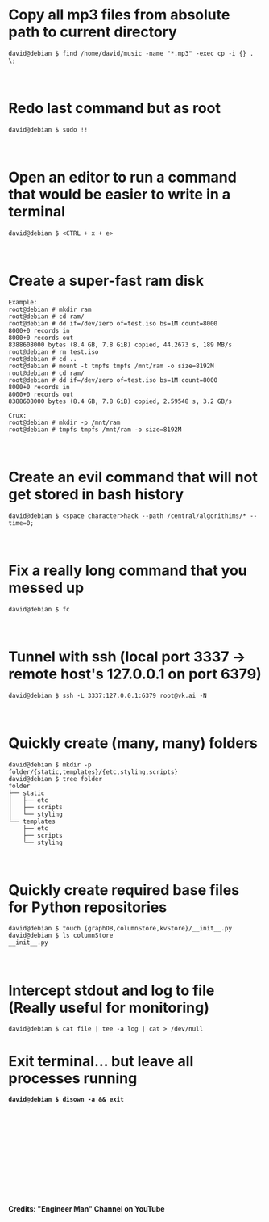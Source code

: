# Copy all mp3 files from absolute path to current directory 
```
david@debian $ find /home/david/music -name "*.mp3" -exec cp -i {} . \;
```
<br />

# Redo last command but as root
```
david@debian $ sudo !!
```
<br />

# Open an editor to run a command that would be easier to write in a terminal
```
david@debian $ <CTRL + x + e>
```
<br />

# Create a super-fast ram disk

```
Example:
root@debian # mkdir ram
root@debian # cd ram/
root@debian # dd if=/dev/zero of=test.iso bs=1M count=8000
8000+0 records in
8000+0 records out
8388608000 bytes (8.4 GB, 7.8 GiB) copied, 44.2673 s, 189 MB/s
root@debian # rm test.iso
root@debian # cd ..
root@debian # mount -t tmpfs tmpfs /mnt/ram -o size=8192M
root@debian # cd ram/
root@debian # dd if=/dev/zero of=test.iso bs=1M count=8000
8000+0 records in
8000+0 records out
8388608000 bytes (8.4 GB, 7.8 GiB) copied, 2.59548 s, 3.2 GB/s

Crux:
root@debian # mkdir -p /mnt/ram
root@debian # tmpfs tmpfs /mnt/ram -o size=8192M
```
<br />

# Create an evil command that will not get stored in bash history

```
david@debian $ <space character>hack --path /central/algorithims/* --time=0; 
```
<br />

# Fix a really long command that you messed up

```
david@debian $ fc
```
<br />

# Tunnel with ssh (local port 3337 -> remote host's 127.0.0.1 on port 6379)

```
david@debian $ ssh -L 3337:127.0.0.1:6379 root@vk.ai -N
```
<br />

# Quickly create (many, many) folders

```
david@debian $ mkdir -p folder/{static,templates}/{etc,styling,scripts}
david@debian $ tree folder
folder
├── static
│   ├── etc
│   ├── scripts
│   └── styling
└── templates
    ├── etc
    ├── scripts
    └── styling
```
<br />

# Quickly create required base files for Python repositories

```
david@debian $ touch {graphDB,columnStore,kvStore}/__init__.py
david@debian $ ls columnStore
__init__.py
```
<br />

# Intercept stdout and log to file (Really useful for monitoring)

```
david@debian $ cat file | tee -a log | cat > /dev/null
```
<b />


# Exit terminal... but leave all processes running
```
david@debian $ disown -a && exit
```
<br />
<br />
<br />
<br />
<br />
<br />
<br />
<br />
<br />
<br />
<br />
Credits: "Engineer Man" Channel on YouTube
